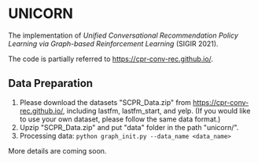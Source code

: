 # UNICORN

The implementation of _Unified Conversational Recommendation Policy Learning via Graph-based Reinforcement Learning_ (SIGIR 2021). 

The code is partially referred to https://cpr-conv-rec.github.io/. 

## Data Preparation
1. Please download the datasets "SCPR_Data.zip" from https://cpr-conv-rec.github.io/, including lastfm, lastfm_start, and yelp. (If you would like to use your own dataset, please follow the same data format.)
2. Upzip "SCPR_Data.zip" and put "data" folder in the path "unicorn/". 
3. Processing data: `python graph_init.py --data_name <data_name>`

More details are coming soon.
